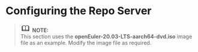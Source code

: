 # Configuring the Repo Server<a name="EN-US_TOPIC_0229622742"></a>

>![](public_sys-resources/icon-note.gif) **NOTE:**   
>This section uses the  **openEuler-20.03-LTS-aarch64-dvd.iso**  image file as an example. Modify the image file as required.  



